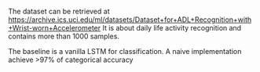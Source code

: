 The dataset can be retrieved at https://archive.ics.uci.edu/ml/datasets/Dataset+for+ADL+Recognition+with+Wrist-worn+Accelerometer
It is about daily life activity recognition and contains more than 1000 samples.

The baseline is a vanilla LSTM for classification.
A naive implementation achieve >97% of categorical accuracy
